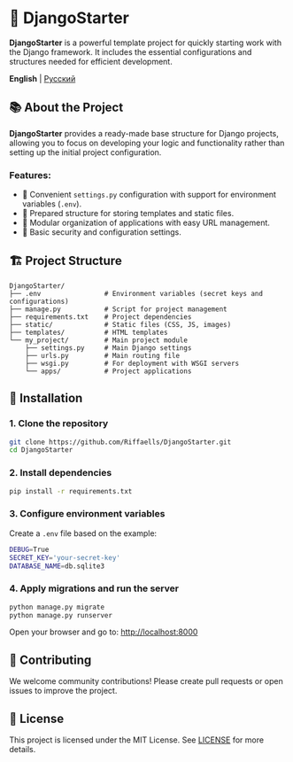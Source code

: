 # 🚀 DjangoStarter

**DjangoStarter** is a powerful template project for quickly starting work with the Django framework. It includes the essential configurations and structures needed for efficient development.

**English** | [Русский](README_RU.md) 

## 📚 About the Project

**DjangoStarter** provides a ready-made base structure for Django projects, allowing you to focus on developing your logic and functionality rather than setting up the initial project configuration.

### Features:

- 🔧 Convenient `settings.py` configuration with support for environment variables (`.env`).
- 🎨 Prepared structure for storing templates and static files.
- 📂 Modular organization of applications with easy URL management.
- 🔐 Basic security and configuration settings.

## 🏗️ Project Structure

```plaintext
DjangoStarter/
├── .env                # Environment variables (secret keys and configurations)
├── manage.py           # Script for project management
├── requirements.txt    # Project dependencies
├── static/             # Static files (CSS, JS, images)
├── templates/          # HTML templates
└── my_project/         # Main project module
    ├── settings.py     # Main Django settings
    ├── urls.py         # Main routing file
    ├── wsgi.py         # For deployment with WSGI servers
    └── apps/           # Project applications
```

## 🚀 Installation

### 1. Clone the repository

```bash
git clone https://github.com/Riffaells/DjangoStarter.git
cd DjangoStarter
```

### 2. Install dependencies

```bash
pip install -r requirements.txt
```

### 3. Configure environment variables

Create a `.env` file based on the example:

```bash
DEBUG=True
SECRET_KEY='your-secret-key'
DATABASE_NAME=db.sqlite3
```

### 4. Apply migrations and run the server

```bash
python manage.py migrate
python manage.py runserver
```

Open your browser and go to: [http://localhost:8000](http://localhost:8000)

## 🤝 Contributing

We welcome community contributions! Please create pull requests or open issues to improve the project.

## 📜 License

This project is licensed under the MIT License. See [LICENSE](LICENSE) for more details.
